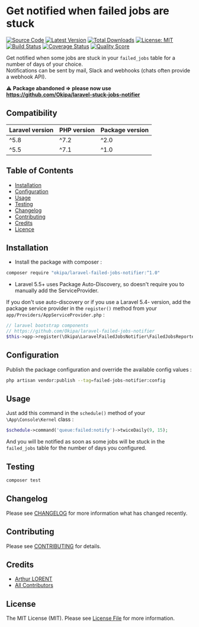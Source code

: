 # Get notified when failed jobs are stuck

[![Source Code](https://img.shields.io/badge/source-okipa/laravel--failed--jobs--notifier-blue.svg)](https://github.com/Okipa/laravel-failed-jobs-notifier)
[![Latest Version](https://img.shields.io/github/release/okipa/laravel-failed-jobs-notifier.svg?style=flat-square)](https://github.com/Okipa/laravel-failed-jobs-notifier/releases)
[![Total Downloads](https://img.shields.io/packagist/dt/okipa/laravel-failed-jobs-notifier.svg?style=flat-square)](https://packagist.org/packages/okipa/laravel-failed-jobs-notifier)
[![License: MIT](https://img.shields.io/badge/License-MIT-blue.svg)](https://opensource.org/licenses/MIT)
[![Build Status](https://travis-ci.org/Okipa/laravel-failed-jobs-notifier.svg?branch=master)](https://travis-ci.org/Okipa/laravel-failed-jobs-notifier)
[![Coverage Status](https://coveralls.io/repos/github/Okipa/laravel-failed-jobs-notifier/badge.svg?branch=master)](https://coveralls.io/github/Okipa/laravel-failed-jobs-notifier?branch=master)
[![Quality Score](https://img.shields.io/scrutinizer/g/Okipa/laravel-failed-jobs-notifier.svg?style=flat-square)](https://scrutinizer-ci.com/g/Okipa/laravel-failed-jobs-notifier/?branch=master)

Get notified when some jobs are stuck in your `failed_jobs` table for a number of days of your choice.  
Notifications can be sent by mail, Slack and webhooks (chats often provide a webhook API).  

:warning: **Package abandoned => please now use https://github.com/Okipa/laravel-stuck-jobs-notifier**

## Compatibility

| Laravel version | PHP version | Package version |
|---|---|---|
| ^5.8 | ^7.2 | ^2.0 |
| ^5.5 | ^7.1 | ^1.0 |

## Table of Contents
- [Installation](#installation)
- [Configuration](#configuration)
- [Usage](#usage)
- [Testing](#testing)
- [Changelog](#changelog)
- [Contributing](#contributing)
- [Credits](#credits)
- [Licence](#license)

## Installation

- Install the package with composer :

```bash
composer require "okipa/laravel-failed-jobs-notifier:^1.0"
```

- Laravel 5.5+ uses Package Auto-Discovery, so doesn't require you to manually add the ServiceProvider.

If you don't use auto-discovery or if you use a Laravel 5.4- version, add the package service provider in the `register()` method from your `app/Providers/AppServiceProvider.php` :
```php
// laravel bootstrap components
// https://github.com/Okipa/laravel-failed-jobs-notifier
$this->app->register(\Okipa\LaravelFailedJobsNotifier\FailedJobsReporterServiceProvider::class);
```

## Configuration
  
Publish the package configuration and override the available config values : 

```bash
php artisan vendor:publish --tag=failed-jobs-notifier:config
```

## Usage

Just add this command in the `schedule()` method of your `\App\Console\Kernel` class :

```php
$schedule->command('queue:failed:notify')->twiceDaily(9, 15);
```

And you will be notified as soon as some jobs will be stuck in the `failed_jobs` table for the number of days you configured.

## Testing

```bash
composer test
```

## Changelog

Please see [CHANGELOG](CHANGELOG.md) for more information what has changed recently.

## Contributing

Please see [CONTRIBUTING](CONTRIBUTING.md) for details.

## Credits

- [Arthur LORENT](https://github.com/okipa)
- [All Contributors](../../contributors)

## License

The MIT License (MIT). Please see [License File](LICENSE.md) for more information.
